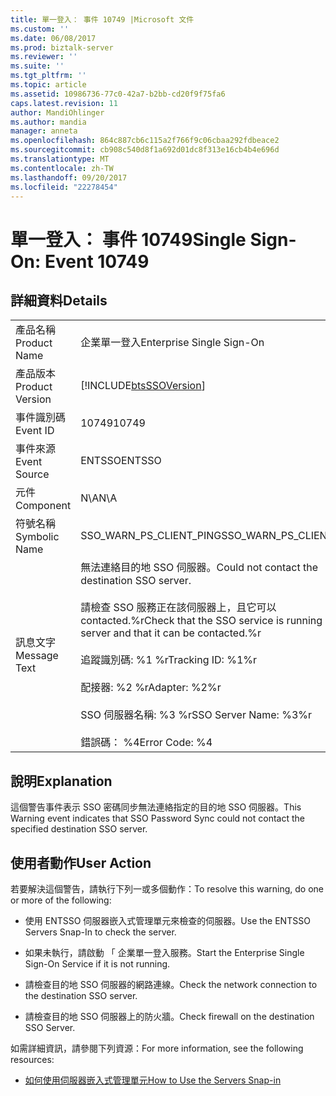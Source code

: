 ```yaml
---
title: 單一登入： 事件 10749 |Microsoft 文件
ms.custom: ''
ms.date: 06/08/2017
ms.prod: biztalk-server
ms.reviewer: ''
ms.suite: ''
ms.tgt_pltfrm: ''
ms.topic: article
ms.assetid: 10986736-77c0-42a7-b2bb-cd20f9f75fa6
caps.latest.revision: 11
author: MandiOhlinger
ms.author: mandia
manager: anneta
ms.openlocfilehash: 864c887cb6c115a2f766f9c06cbaa292fdbeace2
ms.sourcegitcommit: cb908c540d8f1a692d01dc8f313e16cb4b4e696d
ms.translationtype: MT
ms.contentlocale: zh-TW
ms.lasthandoff: 09/20/2017
ms.locfileid: "22278454"
---
```

# <a name="single-sign-on-event-10749"></a><span data-ttu-id="a8315-102">單一登入： 事件 10749</span><span class="sxs-lookup"><span data-stu-id="a8315-102">Single Sign-On: Event 10749</span></span>
## <a name="details"></a><span data-ttu-id="a8315-103">詳細資料</span><span class="sxs-lookup"><span data-stu-id="a8315-103">Details</span></span>  
  
|||  
|-|-|  
|<span data-ttu-id="a8315-104">產品名稱</span><span class="sxs-lookup"><span data-stu-id="a8315-104">Product Name</span></span>|<span data-ttu-id="a8315-105">企業單一登入</span><span class="sxs-lookup"><span data-stu-id="a8315-105">Enterprise Single Sign-On</span></span>|  
|<span data-ttu-id="a8315-106">產品版本</span><span class="sxs-lookup"><span data-stu-id="a8315-106">Product Version</span></span>|[!INCLUDE[btsSSOVersion](../includes/btsssoversion-md.md)]|  
|<span data-ttu-id="a8315-107">事件識別碼</span><span class="sxs-lookup"><span data-stu-id="a8315-107">Event ID</span></span>|<span data-ttu-id="a8315-108">10749</span><span class="sxs-lookup"><span data-stu-id="a8315-108">10749</span></span>|  
|<span data-ttu-id="a8315-109">事件來源</span><span class="sxs-lookup"><span data-stu-id="a8315-109">Event Source</span></span>|<span data-ttu-id="a8315-110">ENTSSO</span><span class="sxs-lookup"><span data-stu-id="a8315-110">ENTSSO</span></span>|  
|<span data-ttu-id="a8315-111">元件</span><span class="sxs-lookup"><span data-stu-id="a8315-111">Component</span></span>|<span data-ttu-id="a8315-112">N\A</span><span class="sxs-lookup"><span data-stu-id="a8315-112">N\A</span></span>|  
|<span data-ttu-id="a8315-113">符號名稱</span><span class="sxs-lookup"><span data-stu-id="a8315-113">Symbolic Name</span></span>|<span data-ttu-id="a8315-114">SSO_WARN_PS_CLIENT_PING</span><span class="sxs-lookup"><span data-stu-id="a8315-114">SSO_WARN_PS_CLIENT_PING</span></span>|  
|<span data-ttu-id="a8315-115">訊息文字</span><span class="sxs-lookup"><span data-stu-id="a8315-115">Message Text</span></span>|<span data-ttu-id="a8315-116">無法連絡目的地 SSO 伺服器。</span><span class="sxs-lookup"><span data-stu-id="a8315-116">Could not contact the destination SSO server.</span></span><br /><br /> <span data-ttu-id="a8315-117">請檢查 SSO 服務正在該伺服器上，且它可以 contacted.%r</span><span class="sxs-lookup"><span data-stu-id="a8315-117">Check that the SSO service is running on that server and that it can be contacted.%r</span></span><br /><br /> <span data-ttu-id="a8315-118">追蹤識別碼: %1 %r</span><span class="sxs-lookup"><span data-stu-id="a8315-118">Tracking ID: %1%r</span></span><br /><br /> <span data-ttu-id="a8315-119">配接器: %2 %r</span><span class="sxs-lookup"><span data-stu-id="a8315-119">Adapter: %2%r</span></span><br /><br /> <span data-ttu-id="a8315-120">SSO 伺服器名稱: %3 %r</span><span class="sxs-lookup"><span data-stu-id="a8315-120">SSO Server Name: %3%r</span></span><br /><br /> <span data-ttu-id="a8315-121">錯誤碼： %4</span><span class="sxs-lookup"><span data-stu-id="a8315-121">Error Code: %4</span></span>|  
  
## <a name="explanation"></a><span data-ttu-id="a8315-122">說明</span><span class="sxs-lookup"><span data-stu-id="a8315-122">Explanation</span></span>  
 <span data-ttu-id="a8315-123">這個警告事件表示 SSO 密碼同步無法連絡指定的目的地 SSO 伺服器。</span><span class="sxs-lookup"><span data-stu-id="a8315-123">This Warning event indicates that SSO Password Sync could not contact the specified destination SSO server.</span></span>  
  
## <a name="user-action"></a><span data-ttu-id="a8315-124">使用者動作</span><span class="sxs-lookup"><span data-stu-id="a8315-124">User Action</span></span>  
 <span data-ttu-id="a8315-125">若要解決這個警告，請執行下列一或多個動作：</span><span class="sxs-lookup"><span data-stu-id="a8315-125">To resolve this warning, do one or more of the following:</span></span>  
  
-   <span data-ttu-id="a8315-126">使用 ENTSSO 伺服器嵌入式管理單元來檢查的伺服器。</span><span class="sxs-lookup"><span data-stu-id="a8315-126">Use the ENTSSO Servers Snap-In to check the server.</span></span>  
  
-   <span data-ttu-id="a8315-127">如果未執行，請啟動 「 企業單一登入服務。</span><span class="sxs-lookup"><span data-stu-id="a8315-127">Start the Enterprise Single Sign-On Service if it is not running.</span></span>  
  
-   <span data-ttu-id="a8315-128">請檢查目的地 SSO 伺服器的網路連線。</span><span class="sxs-lookup"><span data-stu-id="a8315-128">Check the network connection to the destination SSO server.</span></span>  
  
-   <span data-ttu-id="a8315-129">請檢查目的地 SSO 伺服器上的防火牆。</span><span class="sxs-lookup"><span data-stu-id="a8315-129">Check firewall on the destination SSO Server.</span></span>  
  
 <span data-ttu-id="a8315-130">如需詳細資訊，請參閱下列資源：</span><span class="sxs-lookup"><span data-stu-id="a8315-130">For more information, see the following resources:</span></span>  
  
-   [<span data-ttu-id="a8315-131">如何使用伺服器嵌入式管理單元</span><span class="sxs-lookup"><span data-stu-id="a8315-131">How to Use the Servers Snap-in</span></span>](../core/how-to-use-the-servers-snap-in.md)